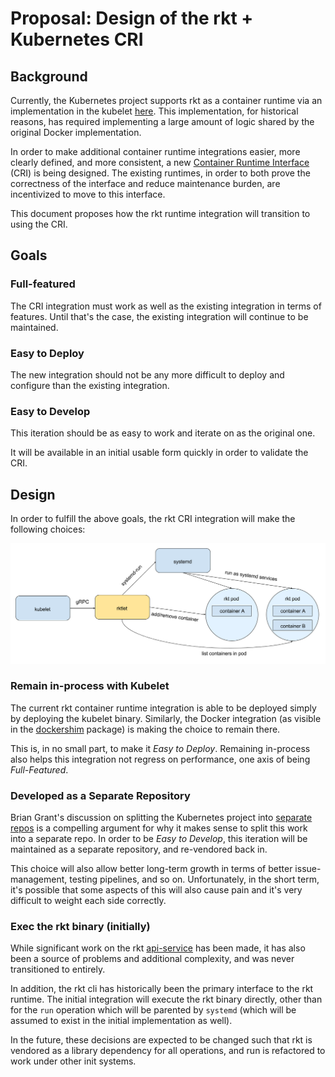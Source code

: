 # Proposal: Design of the rkt + Kubernetes CRI

## Background

Currently, the Kubernetes project supports rkt as a container runtime via an implementation in the kubelet [here](https://github.com/kubernetes/kubernetes/tree/v1.3.6/pkg/kubelet/rkt).
This implementation, for historical reasons, has required implementing a large amount of logic shared by the original Docker implementation.

In order to make additional container runtime integrations easier, more clearly defined, and more consistent, a new [Container Runtime Interface](https://github.com/kubernetes/features/issues/54) (CRI) is being designed.
The existing runtimes, in order to both prove the correctness of the interface and reduce maintenance burden, are incentivized to move to this interface.

This document proposes how the rkt runtime integration will transition to using the CRI.

## Goals

### Full-featured

The CRI integration must work as well as the existing integration in terms of features. Until that's the case, the existing integration will continue to be maintained.

### Easy to Deploy

The new integration should not be any more difficult to deploy and configure than the existing integration.

### Easy to Develop

This iteration should be as easy to work and iterate on as the original one.

It will be available in an initial usable form quickly in order to validate the CRI.

## Design

In order to fulfill the above goals, the rkt CRI integration will make the following choices:

![rktlet-interaction](rktlet-interaction.png)

### Remain in-process with Kubelet

The current rkt container runtime integration is able to be deployed simply by deploying the kubelet binary. Similarly, the Docker integration (as visible in the [dockershim](https://github.com/kubernetes/kubernetes/tree/83035a52ce59d39f216079ebb3968e3d3b69085f/pkg/kubelet/dockershim) package) is making the choice to remain there.

This is, in no small part, to make it *Easy to Deploy*. Remaining in-process also helps this integration not regress on performance, one axis of being *Full-Featured*.

### Developed as a Separate Repository

Brian Grant's discussion on splitting the Kubernetes project into [separate repos](https://github.com/kubernetes/kubernetes/issues/24343) is a compelling argument for why it makes sense to split this work into a separate repo. In order to be *Easy to Develop*, this iteration will be maintained as a separate repository, and re-vendored back in.

This choice will also allow better long-term growth in terms of better
issue-management, testing pipelines, and so on. Unfortunately, in the short
term, it's possible that some aspects of this will also cause pain and it's
very difficult to weight each side correctly.

### Exec the rkt binary (initially)

While significant work on the rkt
[api-service](https://coreos.com/rkt/docs/latest/subcommands/api-service.html)
has been made, it has also been a source of problems and additional complexity,
and was never transitioned to entirely.

In addition, the rkt cli has historically been the primary interface to the rkt runtime. The initial integration will execute the rkt binary directly, other than for the `run` operation which will be parented by `systemd` (which will be assumed to exist in the initial implementation as well).

In the future, these decisions are expected to be changed such that rkt is vendored as a library dependency for all operations, and run is refactored to work under other init systems.

